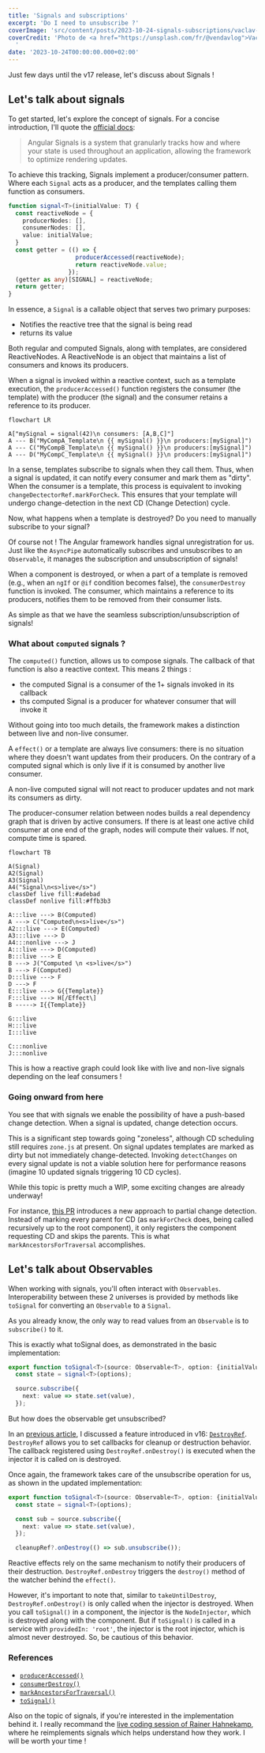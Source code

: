 ```yaml
---
title: 'Signals and subscriptions'
excerpt: 'Do I need to unsubscribe ?'
coverImage: 'src/content/posts/2023-10-24-signals-subscriptions/vaclav-FKZZV17Kwhg-unsplash.jpg'
coverCredit: 'Photo de <a href="https://unsplash.com/fr/@vendavlog">Vaclav</a> sur <a href="https://unsplash.com/fr/photos/boite-etiquetee-rouge-vert-et-noir-FKZZV17Kwhg">Unsplash</a>
  '
date: '2023-10-24T00:00:00.000+02:00'
---
```


Just few days until the v17 release, let's discuss about Signals !

## Let's talk about signals

To get started, let's explore the concept of signals. For a concise introduction, I'll quote the [official docs](https://angular.io/guide/signals):

> Angular Signals is a system that granularly tracks how and where your state is used throughout an application, allowing the framework to optimize rendering updates.

To achieve this tracking, Signals implement a producer/consumer pattern. Where each `Signal` acts as a producer, and the templates calling them function as consumers.

```ts
function signal<T>(initialValue: T) {
  const reactiveNode = {
    producerNodes: [],
    consumerNodes: [],
    value: initialValue;
  }
  const getter = (() => {
                   producerAccessed(reactiveNode);
                   return reactiveNode.value;
                 });
  (getter as any)[SIGNAL] = reactiveNode;
  return getter;
}
```

In essence, a `Signal` is a callable object that serves two primary purposes:

* Notifies the reactive tree that the signal is being read
* returns its value  

Both regular and computed Signals, along with templates, are considered ReactiveNodes. A ReactiveNode is an object that maintains a list of consumers and knows its producers.

When a signal is invoked within a reactive context, such as a template execution, the `producerAccessed()` function registers the consumer (the template) with the producer (the signal) and the consumer retains a reference to its producer.

```mermaid
flowchart LR

A["mySignal = signal(42)\n consumers: [A,B,C]"]
A --- B("MyCompA_Template\n {{ mySignal() }}\n producers:[mySignal]")
A --- C("MyCompB_Template\n {{ mySignal() }}\n producers:[mySignal]")
A --- D("MyCompC_Template\n {{ mySignal() }}\n producers:[mySignal]")
```

In a sense, templates subscribe to signals when they call them. Thus, when a signal is updated, it can notify every consumer and mark them as "dirty". When the consumer is a template, this process is equivalent to invoking `changeDectectorRef.markForCheck`. This ensures that your template will undergo change-detection in the next CD (Change Detection) cycle.

Now, what happens when a template is destroyed? Do you need to manually subscribe to your signal?

Of course not ! The Angular framework handles signal unregistration for us. Just like the `AsyncPipe` automatically subscribes and unsubscribes to an `Observable`, it manages the subscription and unsubscription of signals!

When a component is destroyed, or when a part of a template is removed (e.g., when an `ngIf` or `@if` condition becomes false), the `consumerDestroy` function is invoked. The consumer, which maintains a reference to its producers, notifies them to be removed from their consumer lists.

As simple as that we have the seamless subscription/unsubscription of signals!

### What about `computed` signals ?

The `computed()` function, allows us to compose signals. The callback of that function is also a reactive context. This means 2 things :

* the computed Signal is a consumer of the 1+ signals invoked in its callback
* ths computed Signal is a producer for whatever consumer that will invoke it

Without going into too much details, the framework makes a distinction between live and non-live consumer.

A `effect()` or a template are always live consumers: there is no situation where they doesn't want updates from their producers.
On the contrary of a computed signal which is only live if it is consumed by another live consumer.

A non-live computed signal will not react to producer updates and not mark its consumers as dirty.

The producer-consumer relation between nodes builds a real dependency graph that is driven by active consumers. If there is at least one active child consumer at one end of the graph, nodes will compute their values. If not, compute time is spared.

```mermaid
flowchart TB

A(Signal)
A2(Signal)
A3(Signal)
A4("Signal\n<s>live</s>")
classDef live fill:#adebad
classDef nonlive fill:#ffb3b3

A:::live ---> B(Computed)
A ---> C("Computed\n<s>live</s>")
A2:::live ---> E(Computed)
A3:::live ---> D
A4:::nonlive ---> J
A:::live ---> D(Computed)
B:::live ---> E
B ---> J("Computed \n <s>live</s>")
B ---> F(Computed)
D:::live ---> F
D ---> F
E:::live ---> G{{Template}}
F:::live ---> H[/Effect\]
B -----> I{{Template}} 

G:::live
H:::live
I:::live

C:::nonlive
J:::nonlive
```

This is how a reactive graph could look like with live and non-live signals depending on the leaf consumers !

### Going onward from here

You see that with signals we enable the possibility of have a push-based change detection.  When a signal is updated, change detection occurs.

This is a significant step towards going "zoneless", although CD scheduling still requires `zone.js` at present. On signal updates templates are marked as dirty but not immediately change-detected. Invoking `detectChanges` on every signal update is not a viable solution here for performance reasons (imagine 10 updated signals triggering 10 CD cycles).

While this topic is pretty much a WIP, some exciting changes are already underway!

For instance, [this PR](https://github.com/angular/angular/pull/52302) introduces a new approach to partial change detection. Instead of marking every parent for CD (as `markForCheck` does, being called recursively up to the root component), it only registers the component requesting CD and skips the parents. This is what `markAncestorsForTraversal` accomplishes.

## Let's talk about Observables

When working with signals, you'll often interact with `Observables`. Interoperability between these 2 universes is provided by methods like `toSignal` for converting an `Observable` to a `Signal`.

As you already know, the only way to read values from an `Observable` is to `subscribe()` to it.

This is exactly what toSignal does, as demonstrated in the basic implementation:

```ts
export function toSignal<T>(source: Observable<T>, option: {initialValue: T}): Signal<T> {
  const state = signal<T>(options);

  source.subscribe({
    next: value => state.set(value),
  });
```

But how does the observable get unsubscribed?

In an [previous article](blog/2023-09-30-lazy-loading-mockable), I discussed a feature introduced in v16: [`DestroyRef`](https://angular.io/api/core/DestroyRef). `DestroyRef` allows you to set callbacks for cleanup or destruction behavior. The callback registered using `DestroyRef.onDestroy()` is executed when the injector it is called on is destroyed.

Once again, the framework takes care of the unsubscribe operation for us, as shown in the updated implementation:

```ts
export function toSignal<T>(source: Observable<T>, option: {initialValue: T}): Signal<T> {
  const state = signal<T>(options);

  const sub = source.subscribe({
    next: value => state.set(value),
  });

  cleanupRef?.onDestroy(() => sub.unsubscribe());
```

Reactive effects rely on the same mechanism to notify their producers of their destruction. `DestroyRef.onDestroy` triggers the `destroy()` method of the watcher behind the `effect()`.

However, it's important to note that, similar to `takeUntilDestroy`, `DestroyRef.onDestroy()` is only called when the injector is destroyed. When you call `toSignal()` in a component, the injector is the `NodeInjector`, which is destroyed along with the component. But if `toSignal()` is called in a service with `providedIn: 'root'`, the injector is the root injector, which is almost never destroyed. So, be cautious of this behavior.

### References

* [`producerAccessed()`](https://github.com/angular/angular/blob/d82d58621ecc3ec4dfc40bccdb9daa7e646788e2/packages/core/primitives/signals/src/graph.ts#L185C40-L185C40)
* [`consumerDestroy()`](<https://github.com/angular/angular/blob/d82d58621ecc3ec4dfc40bccdb9daa7e646788e2/packages/core/primitives/signals/src/graph.ts#L372>)
* [`markAncestorsForTraversal()`](https://github.com/angular/angular/blob/d82d58621ecc3ec4dfc40bccdb9daa7e646788e2/packages/core/src/render3/util/view_utils.ts#L222C27-L222C27)
* [`toSignal()`](https://github.com/angular/angular/blob/d82d58621ecc3ec4dfc40bccdb9daa7e646788e2/packages/core/rxjs-interop/src/to_signal.ts#L96)

Also on the topic of signals, if you're interested in the implementation behind it. I really recommand the [live coding session of Rainer Hahnekamp](https://www.youtube.com/watch?v=6wWteAza_FY), where he reimplements signals which helps understand how they work. I will be worth your time !
